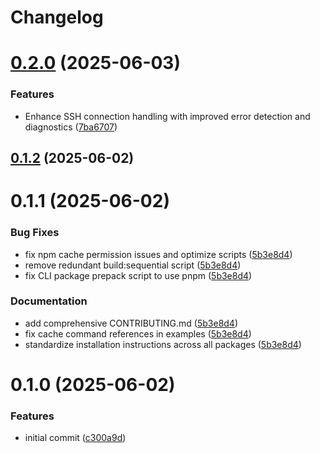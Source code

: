 # Changelog

# [0.2.0](https://github.com/teomyth/aship/compare/v0.1.2...v0.2.0) (2025-06-03)


### Features

* Enhance SSH connection handling with improved error detection and diagnostics ([7ba6707](https://github.com/teomyth/aship/commit/7ba6707f90d0b7e3304363f79f290b2d41829e71))

## [0.1.2](https://github.com/teomyth/aship/compare/v0.1.1...v0.1.2) (2025-06-02)

# 0.1.1 (2025-06-02)

### Bug Fixes

* fix npm cache permission issues and optimize scripts ([5b3e8d4](https://github.com/teomyth/aship/commit/5b3e8d4))
* remove redundant build:sequential script ([5b3e8d4](https://github.com/teomyth/aship/commit/5b3e8d4))
* fix CLI package prepack script to use pnpm ([5b3e8d4](https://github.com/teomyth/aship/commit/5b3e8d4))

### Documentation

* add comprehensive CONTRIBUTING.md ([5b3e8d4](https://github.com/teomyth/aship/commit/5b3e8d4))
* fix cache command references in examples ([5b3e8d4](https://github.com/teomyth/aship/commit/5b3e8d4))
* standardize installation instructions across all packages ([5b3e8d4](https://github.com/teomyth/aship/commit/5b3e8d4))

# 0.1.0 (2025-06-02)

### Features

* initial commit ([c300a9d](https://github.com/teomyth/aship/commit/c300a9d22df3e6acecac71f5e232a69d16cced27))
